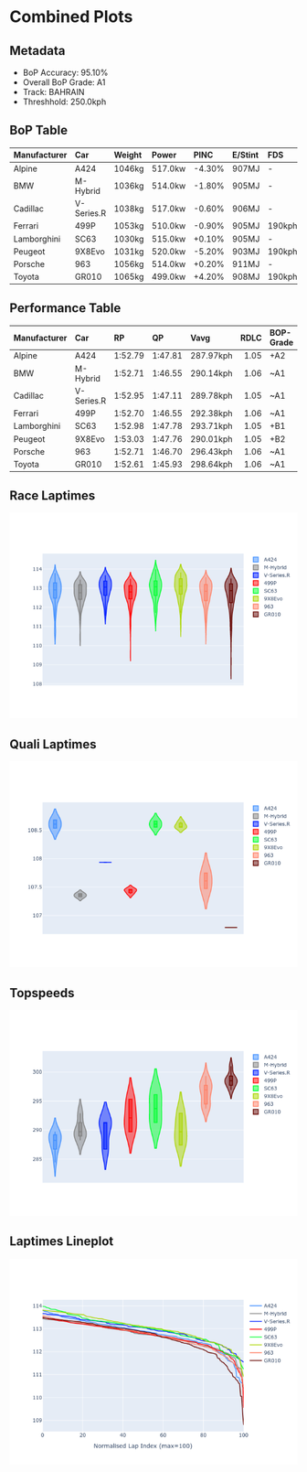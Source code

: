 # Combined Plots

## Metadata

- BoP Accuracy: 95.10%
- Overall BoP Grade: A1
- Track: BAHRAIN
- Threshhold: 250.0kph

## BoP Table
| Manufacturer   | Car        | Weight   | Power   | PINC   | E/Stint   | FDS    | RDP    | QDP     | TDP   |
|:---------------|:-----------|:---------|:--------|:-------|:----------|:-------|:-------|:--------|:------|
| Alpine         | A424       | 1046kg   | 517.0kw | -4.30% | 907MJ     | -      | 49.36% | 50.00%  | 1.83% |
| BMW            | M-Hybrid   | 1036kg   | 514.0kw | -1.80% | 905MJ     | -      | 56.07% | 66.67%  | 2.08% |
| Cadillac       | V-Series.R | 1038kg   | 517.0kw | -0.60% | 906MJ     | -      | 54.89% | 100.00% | 2.44% |
| Ferrari        | 499P       | 1053kg   | 510.0kw | -0.90% | 905MJ     | 190kph | 51.49% | 60.00%  | 0.79% |
| Lamborghini    | SC63       | 1030kg   | 515.0kw | +0.10% | 905MJ     | -      | 48.50% | 100.00% | 1.90% |
| Peugeot        | 9X8Evo     | 1031kg   | 520.0kw | -5.20% | 903MJ     | 190kph | 50.72% | 100.00% | 1.40% |
| Porsche        | 963        | 1056kg   | 514.0kw | +0.20% | 911MJ     | -      | 50.90% | 22.22%  | 1.58% |
| Toyota         | GR010      | 1065kg   | 499.0kw | +4.20% | 908MJ     | 190kph | 50.98% | 20.00%  | 3.14% |

## Performance Table
| Manufacturer   | Car        | RP      | QP      | Vavg      |   RDLC | BOP-Grade   | Match   |
|:---------------|:-----------|:--------|:--------|:----------|-------:|:------------|:--------|
| Alpine         | A424       | 1:52.79 | 1:47.81 | 287.97kph |   1.05 | +A2         | 94.40%  |
| BMW            | M-Hybrid   | 1:52.71 | 1:46.55 | 290.14kph |   1.06 | ~A1         | 99.48%  |
| Cadillac       | V-Series.R | 1:52.95 | 1:47.11 | 289.78kph |   1.05 | ~A1         | 97.67%  |
| Ferrari        | 499P       | 1:52.70 | 1:46.55 | 292.38kph |   1.06 | ~A1         | 99.72%  |
| Lamborghini    | SC63       | 1:52.98 | 1:47.78 | 293.71kph |   1.05 | +B1         | 87.63%  |
| Peugeot        | 9X8Evo     | 1:53.03 | 1:47.76 | 290.01kph |   1.05 | +B2         | 83.81%  |
| Porsche        | 963        | 1:52.71 | 1:46.70 | 296.43kph |   1.06 | ~A1         | 100.00% |
| Toyota         | GR010      | 1:52.61 | 1:45.93 | 298.64kph |   1.06 | ~A1         | 98.09%  |

## Race Laptimes
![Race Laptimes](images/race_violin.png)

## Quali Laptimes
![Quali Laptimes](images/quali_violin.png)

## Topspeeds
![Topspeeds](images/topspeed_violin.png)

## Laptimes Lineplot
![Laptimes Lineplot](images/laptime_line.png)

